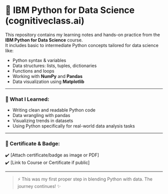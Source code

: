 # 🐍 IBM Python for Data Science (cognitiveclass.ai)

This repository contains my learning notes and hands-on practice from the **IBM Python for Data Science** course.  
It includes basic to intermediate Python concepts tailored for data science like:

- Python syntax & variables
- Data structures: lists, tuples, dictionaries
- Functions and loops
- Working with **NumPy** and **Pandas**
- Data visualization using **Matplotlib**

---

### 📘 What I Learned:
- Writing clean and readable Python code
- Data wrangling with pandas
- Visualizing trends in datasets
- Using Python specifically for real-world data analysis tasks

---

### 🏁 Certificate & Badge:
✔️ [Attach certificate/badge as image or PDF]  
✔️ [Link to Course or Certificate if public]

---

> ⚡ This was my first proper step in blending Python with data. The journey continues! ✨
